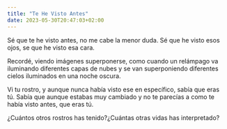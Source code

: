 ```yaml
---
title: "Te He Visto Antes"
date: 2023-05-30T20:47:03+02:00
---
```


Sé que te he visto antes, no me cabe la menor duda. Sé que he visto esos ojos, se que he visto esa cara.

Recordé, viendo imágenes superponerse, como cuando un relámpago va iluminando diferentes capas de nubes y se van superponiendo diferentes cielos iluminados en una noche oscura.

Vi tu rostro, y aunque nunca había visto ese en específico, sabía que eras tú. Sabía que aunque estabas muy cambiado y no te parecías a como te había visto antes, que eras tú. 

¿Cuántos otros rostros has tenido?¿Cuántas otras vidas has interpretado?